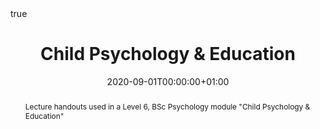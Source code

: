 ---
abstract: Lecture handouts used in a Level 6, BSc Psychology module "Child Psychology & Education"
all_day: false
authors: ["Anna Samara"]
date: "2020-09-01T00:00:00+01:00"
date_end: "2020-09-01T00:00:00+01:00"
event:
event_url: 
featured: false
image:
  caption: 
  focal_point: Right
location: =
math: true
projects: []
publishDate: "2021-01-01T00:00:00Z"
slides:
summary: 
tags: []
title: Child Psychology & Education
url_code: ""
url_pdf: "files/literacy_lecture_part1.pdf"
url_slides: ""
url_video: ""
---